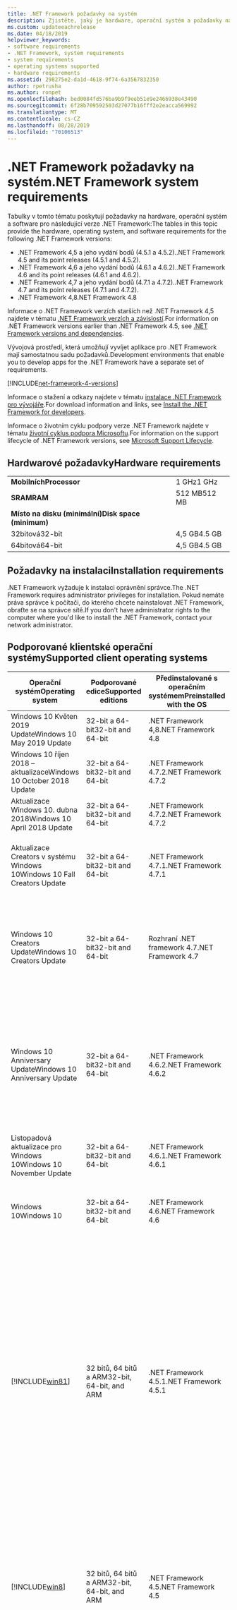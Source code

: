 ```yaml
---
title: .NET Framework požadavky na systém
description: Zjistěte, jaký je hardware, operační systém a požadavky na software pro instalaci .NET Framework 4,5 a novějších verzí.
ms.custom: updateeachrelease
ms.date: 04/18/2019
helpviewer_keywords:
- software requirements
- .NET Framework, system requirements
- system requirements
- operating systems supported
- hardware requirements
ms.assetid: 298275e2-da1d-4618-9f74-6a3567832350
author: rpetrusha
ms.author: ronpet
ms.openlocfilehash: bed0084fd576ba9b9f9eeb51e9e2466938e43490
ms.sourcegitcommit: 6f28b709592503d27077b16fff2e2eacca569992
ms.translationtype: MT
ms.contentlocale: cs-CZ
ms.lasthandoff: 08/28/2019
ms.locfileid: "70106513"
---
```

# <a name="net-framework-system-requirements"></a><span data-ttu-id="904e5-103">.NET Framework požadavky na systém</span><span class="sxs-lookup"><span data-stu-id="904e5-103">.NET Framework system requirements</span></span>

<span data-ttu-id="904e5-104">Tabulky v tomto tématu poskytují požadavky na hardware, operační systém a software pro následující verze .NET Framework:</span><span class="sxs-lookup"><span data-stu-id="904e5-104">The tables in this topic provide the hardware, operating system, and software requirements for the following .NET Framework versions:</span></span>

- <span data-ttu-id="904e5-105">.NET Framework 4,5 a jeho vydání bodů (4.5.1 a 4.5.2).</span><span class="sxs-lookup"><span data-stu-id="904e5-105">.NET Framework 4.5 and its point releases (4.5.1 and 4.5.2).</span></span>
- <span data-ttu-id="904e5-106">.NET Framework 4,6 a jeho vydání bodů (4.6.1 a 4.6.2).</span><span class="sxs-lookup"><span data-stu-id="904e5-106">.NET Framework 4.6 and its point releases (4.6.1 and 4.6.2).</span></span>
- <span data-ttu-id="904e5-107">.NET Framework 4,7 a jeho vydání bodů (4.7.1 a 4.7.2).</span><span class="sxs-lookup"><span data-stu-id="904e5-107">.NET Framework 4.7 and its point releases (4.7.1 and 4.7.2).</span></span>
- <span data-ttu-id="904e5-108">.NET Framework 4,8</span><span class="sxs-lookup"><span data-stu-id="904e5-108">.NET Framework 4.8</span></span>

<span data-ttu-id="904e5-109">Informace o .NET Framework verzích starších než .NET Framework 4,5 najdete v tématu [.NET Framework verzích a závislostí](../migration-guide/versions-and-dependencies.md).</span><span class="sxs-lookup"><span data-stu-id="904e5-109">For information on .NET Framework versions earlier than .NET Framework 4.5, see [.NET Framework versions and dependencies](../migration-guide/versions-and-dependencies.md).</span></span>

<span data-ttu-id="904e5-110">Vývojová prostředí, která umožňují vyvíjet aplikace pro .NET Framework mají samostatnou sadu požadavků.</span><span class="sxs-lookup"><span data-stu-id="904e5-110">Development environments that enable you to develop apps for the .NET Framework have a separate set of requirements.</span></span>

[!INCLUDE[net-framework-4-versions](../../../includes/net-framework-4x-versions.md)]

<span data-ttu-id="904e5-111">Informace o stažení a odkazy najdete v tématu [instalace .NET Framework pro vývojáře](../../../docs/framework/install/guide-for-developers.md).</span><span class="sxs-lookup"><span data-stu-id="904e5-111">For download information and links, see [Install the .NET Framework for developers](../../../docs/framework/install/guide-for-developers.md).</span></span>

<span data-ttu-id="904e5-112">Informace o životním cyklu podpory verze .NET Framework najdete v tématu [životní cyklus podpora Microsoftu](https://support.microsoft.com/lifecycle/search?sort=PN&alpha=Microsoft%20.NET%20Framework&Filter=FilterNO).</span><span class="sxs-lookup"><span data-stu-id="904e5-112">For information on the support lifecycle of .NET Framework versions, see [Microsoft Support Lifecycle](https://support.microsoft.com/lifecycle/search?sort=PN&alpha=Microsoft%20.NET%20Framework&Filter=FilterNO).</span></span>

## <a name="hardware-requirements"></a><span data-ttu-id="904e5-113">Hardwarové požadavky</span><span class="sxs-lookup"><span data-stu-id="904e5-113">Hardware requirements</span></span>

|                          |        |
| ------------------------ | ------ |
| <span data-ttu-id="904e5-114">**Mobilních**</span><span class="sxs-lookup"><span data-stu-id="904e5-114">**Processor**</span></span>            | <span data-ttu-id="904e5-115">1 GHz</span><span class="sxs-lookup"><span data-stu-id="904e5-115">1 GHz</span></span>  |
| <span data-ttu-id="904e5-116">**SRAM**</span><span class="sxs-lookup"><span data-stu-id="904e5-116">**RAM**</span></span>                  | <span data-ttu-id="904e5-117">512 MB</span><span class="sxs-lookup"><span data-stu-id="904e5-117">512 MB</span></span> |
| <span data-ttu-id="904e5-118">**Místo na disku (minimální)**</span><span class="sxs-lookup"><span data-stu-id="904e5-118">**Disk space (minimum)**</span></span> |        |
| <span data-ttu-id="904e5-119">32bitová</span><span class="sxs-lookup"><span data-stu-id="904e5-119">32-bit</span></span>                   | <span data-ttu-id="904e5-120">4,5 GB</span><span class="sxs-lookup"><span data-stu-id="904e5-120">4.5 GB</span></span> |
| <span data-ttu-id="904e5-121">64bitová</span><span class="sxs-lookup"><span data-stu-id="904e5-121">64-bit</span></span>                   | <span data-ttu-id="904e5-122">4,5 GB</span><span class="sxs-lookup"><span data-stu-id="904e5-122">4.5 GB</span></span> |

## <a name="installation-requirements"></a><span data-ttu-id="904e5-123">Požadavky na instalaci</span><span class="sxs-lookup"><span data-stu-id="904e5-123">Installation requirements</span></span>

<span data-ttu-id="904e5-124">.NET Framework vyžaduje k instalaci oprávnění správce.</span><span class="sxs-lookup"><span data-stu-id="904e5-124">The .NET Framework requires administrator privileges for installation.</span></span> <span data-ttu-id="904e5-125">Pokud nemáte práva správce k počítači, do kterého chcete nainstalovat .NET Framework, obraťte se na správce sítě.</span><span class="sxs-lookup"><span data-stu-id="904e5-125">If you don't have administrator rights to the computer where you'd like to install the .NET Framework, contact your network administrator.</span></span>

## <a name="supported-client-operating-systems"></a><span data-ttu-id="904e5-126">Podporované klientské operační systémy</span><span class="sxs-lookup"><span data-stu-id="904e5-126">Supported client operating systems</span></span>

| <span data-ttu-id="904e5-127">Operační systém</span><span class="sxs-lookup"><span data-stu-id="904e5-127">Operating system</span></span> | <span data-ttu-id="904e5-128">Podporované edice</span><span class="sxs-lookup"><span data-stu-id="904e5-128">Supported editions</span></span> | <span data-ttu-id="904e5-129">Předinstalované s operačním systémem</span><span class="sxs-lookup"><span data-stu-id="904e5-129">Preinstalled with the OS</span></span> | <span data-ttu-id="904e5-130">Instalovatelné samostatně</span><span class="sxs-lookup"><span data-stu-id="904e5-130">Installable separately</span></span> |
| ---------------- | ------------------ | ------------------------ | ---------------------- |
| <span data-ttu-id="904e5-131">Windows 10 Květen 2019 Update</span><span class="sxs-lookup"><span data-stu-id="904e5-131">Windows 10 May 2019 Update</span></span> | <span data-ttu-id="904e5-132">32-bit a 64-bit</span><span class="sxs-lookup"><span data-stu-id="904e5-132">32-bit and 64-bit</span></span> | <span data-ttu-id="904e5-133">.NET Framework 4,8</span><span class="sxs-lookup"><span data-stu-id="904e5-133">.NET Framework 4.8</span></span> | -- |
| <span data-ttu-id="904e5-134">Windows 10 říjen 2018 – aktualizace</span><span class="sxs-lookup"><span data-stu-id="904e5-134">Windows 10 October 2018 Update</span></span> | <span data-ttu-id="904e5-135">32-bit a 64-bit</span><span class="sxs-lookup"><span data-stu-id="904e5-135">32-bit and 64-bit</span></span> | <span data-ttu-id="904e5-136">.NET Framework 4.7.2</span><span class="sxs-lookup"><span data-stu-id="904e5-136">.NET Framework 4.7.2</span></span> | <span data-ttu-id="904e5-137">.NET Framework 4,8</span><span class="sxs-lookup"><span data-stu-id="904e5-137">.NET Framework 4.8</span></span> |
| <span data-ttu-id="904e5-138">Aktualizace Windows 10. dubna 2018</span><span class="sxs-lookup"><span data-stu-id="904e5-138">Windows 10 April 2018 Update</span></span> | <span data-ttu-id="904e5-139">32-bit a 64-bit</span><span class="sxs-lookup"><span data-stu-id="904e5-139">32-bit and 64-bit</span></span> | <span data-ttu-id="904e5-140">.NET Framework 4.7.2</span><span class="sxs-lookup"><span data-stu-id="904e5-140">.NET Framework 4.7.2</span></span> |<span data-ttu-id="904e5-141">.NET Framework 4,8</span><span class="sxs-lookup"><span data-stu-id="904e5-141">.NET Framework 4.8</span></span>|
| <span data-ttu-id="904e5-142">Aktualizace Creators v systému Windows 10</span><span class="sxs-lookup"><span data-stu-id="904e5-142">Windows 10 Fall Creators Update</span></span> | <span data-ttu-id="904e5-143">32-bit a 64-bit</span><span class="sxs-lookup"><span data-stu-id="904e5-143">32-bit and 64-bit</span></span> | <span data-ttu-id="904e5-144">.NET Framework 4.7.1</span><span class="sxs-lookup"><span data-stu-id="904e5-144">.NET Framework 4.7.1</span></span> | <span data-ttu-id="904e5-145">.NET Framework 4.7.2</span><span class="sxs-lookup"><span data-stu-id="904e5-145">.NET Framework 4.7.2</span></span><br/><br/><span data-ttu-id="904e5-146">.NET Framework 4,8</span><span class="sxs-lookup"><span data-stu-id="904e5-146">.NET Framework 4.8</span></span> |
| <span data-ttu-id="904e5-147">Windows 10 Creators Update</span><span class="sxs-lookup"><span data-stu-id="904e5-147">Windows 10 Creators Update</span></span> | <span data-ttu-id="904e5-148">32-bit a 64-bit</span><span class="sxs-lookup"><span data-stu-id="904e5-148">32-bit and 64-bit</span></span> | <span data-ttu-id="904e5-149">Rozhraní .NET framework 4.7</span><span class="sxs-lookup"><span data-stu-id="904e5-149">.NET Framework 4.7</span></span> | <span data-ttu-id="904e5-150">.NET Framework 4.7.1</span><span class="sxs-lookup"><span data-stu-id="904e5-150">.NET Framework 4.7.1</span></span><br/><br/><span data-ttu-id="904e5-151">.NET Framework 4.7.2</span><span class="sxs-lookup"><span data-stu-id="904e5-151">.NET Framework 4.7.2</span></span><br/><br/><span data-ttu-id="904e5-152">.NET Framework 4,8</span><span class="sxs-lookup"><span data-stu-id="904e5-152">.NET Framework 4.8</span></span> |
| <span data-ttu-id="904e5-153">Windows 10 Anniversary Update</span><span class="sxs-lookup"><span data-stu-id="904e5-153">Windows 10 Anniversary Update</span></span> | <span data-ttu-id="904e5-154">32-bit a 64-bit</span><span class="sxs-lookup"><span data-stu-id="904e5-154">32-bit and 64-bit</span></span> | <span data-ttu-id="904e5-155">.NET Framework 4.6.2</span><span class="sxs-lookup"><span data-stu-id="904e5-155">.NET Framework 4.6.2</span></span> |<span data-ttu-id="904e5-156">Rozhraní .NET framework 4.7</span><span class="sxs-lookup"><span data-stu-id="904e5-156">.NET Framework 4.7</span></span><br/><br/><span data-ttu-id="904e5-157">.NET Framework 4.7.1</span><span class="sxs-lookup"><span data-stu-id="904e5-157">.NET Framework 4.7.1</span></span><br/><br/><span data-ttu-id="904e5-158">.NET Framework 4.7.2</span><span class="sxs-lookup"><span data-stu-id="904e5-158">.NET Framework 4.7.2</span></span><br/><br/><span data-ttu-id="904e5-159">.NET Framework 4,8</span><span class="sxs-lookup"><span data-stu-id="904e5-159">.NET Framework 4.8</span></span>  |
| <span data-ttu-id="904e5-160">Listopadová aktualizace pro Windows 10</span><span class="sxs-lookup"><span data-stu-id="904e5-160">Windows 10 November Update</span></span> | <span data-ttu-id="904e5-161">32-bit a 64-bit</span><span class="sxs-lookup"><span data-stu-id="904e5-161">32-bit and 64-bit</span></span> | <span data-ttu-id="904e5-162">.NET Framework 4.6.1</span><span class="sxs-lookup"><span data-stu-id="904e5-162">.NET Framework 4.6.1</span></span> | <span data-ttu-id="904e5-163">.NET Framework 4.6.2</span><span class="sxs-lookup"><span data-stu-id="904e5-163">.NET Framework 4.6.2</span></span> |
| <span data-ttu-id="904e5-164">Windows 10</span><span class="sxs-lookup"><span data-stu-id="904e5-164">Windows 10</span></span> | <span data-ttu-id="904e5-165">32-bit a 64-bit</span><span class="sxs-lookup"><span data-stu-id="904e5-165">32-bit and 64-bit</span></span> | <span data-ttu-id="904e5-166">.NET Framework 4.6</span><span class="sxs-lookup"><span data-stu-id="904e5-166">.NET Framework 4.6</span></span> | <span data-ttu-id="904e5-167">.NET Framework 4.6.1</span><span class="sxs-lookup"><span data-stu-id="904e5-167">.NET Framework 4.6.1</span></span> <br/><br/> <span data-ttu-id="904e5-168">.NET Framework 4.6.2</span><span class="sxs-lookup"><span data-stu-id="904e5-168">.NET Framework 4.6.2</span></span> |
| [!INCLUDE[win81](../../../includes/win81-md.md)] | <span data-ttu-id="904e5-169">32 bitů, 64 bitů a ARM</span><span class="sxs-lookup"><span data-stu-id="904e5-169">32-bit, 64-bit, and ARM</span></span> | <span data-ttu-id="904e5-170">.NET Framework 4.5.1</span><span class="sxs-lookup"><span data-stu-id="904e5-170">.NET Framework 4.5.1</span></span> | <span data-ttu-id="904e5-171">.NET Framework 4.5.2</span><span class="sxs-lookup"><span data-stu-id="904e5-171">.NET Framework 4.5.2</span></span><br /><br /> <span data-ttu-id="904e5-172">.NET Framework 4.6</span><span class="sxs-lookup"><span data-stu-id="904e5-172">.NET Framework 4.6</span></span><br /><br /> <span data-ttu-id="904e5-173">.NET Framework 4.6.1</span><span class="sxs-lookup"><span data-stu-id="904e5-173">.NET Framework 4.6.1</span></span><br /><br /> <span data-ttu-id="904e5-174">.NET Framework 4.6.2</span><span class="sxs-lookup"><span data-stu-id="904e5-174">.NET Framework 4.6.2</span></span><br /><br /><span data-ttu-id="904e5-175">Rozhraní .NET framework 4.7</span><span class="sxs-lookup"><span data-stu-id="904e5-175">.NET Framework 4.7</span></span><br/><br/><span data-ttu-id="904e5-176">.NET Framework 4.7.1</span><span class="sxs-lookup"><span data-stu-id="904e5-176">.NET Framework 4.7.1</span></span><br/><br/><span data-ttu-id="904e5-177">.NET Framework 4.7.2</span><span class="sxs-lookup"><span data-stu-id="904e5-177">.NET Framework 4.7.2</span></span><br/><br/><span data-ttu-id="904e5-178">.NET Framework 4,8</span><span class="sxs-lookup"><span data-stu-id="904e5-178">.NET Framework 4.8</span></span> |
| [!INCLUDE[win8](../../../includes/win8-md.md)] | <span data-ttu-id="904e5-179">32 bitů, 64 bitů a ARM</span><span class="sxs-lookup"><span data-stu-id="904e5-179">32-bit, 64-bit, and ARM</span></span> | <span data-ttu-id="904e5-180">.NET Framework 4.5</span><span class="sxs-lookup"><span data-stu-id="904e5-180">.NET Framework 4.5</span></span> | <span data-ttu-id="904e5-181">.NET Framework 4.5.1</span><span class="sxs-lookup"><span data-stu-id="904e5-181">.NET Framework 4.5.1</span></span><br /><br /><span data-ttu-id="904e5-182">.NET Framework 4.5.2</span><span class="sxs-lookup"><span data-stu-id="904e5-182">.NET Framework 4.5.2</span></span><br /><br /> <span data-ttu-id="904e5-183">.NET Framework 4.6</span><span class="sxs-lookup"><span data-stu-id="904e5-183">.NET Framework 4.6</span></span><br /><br /> <span data-ttu-id="904e5-184">.NET Framework 4.6.1</span><span class="sxs-lookup"><span data-stu-id="904e5-184">.NET Framework 4.6.1</span></span> |
| <span data-ttu-id="904e5-185">Windows 7 SP1</span><span class="sxs-lookup"><span data-stu-id="904e5-185">Windows 7 SP1</span></span>|<span data-ttu-id="904e5-186">32-bit a 64-bit</span><span class="sxs-lookup"><span data-stu-id="904e5-186">32-bit and 64-bit</span></span> | -- | <span data-ttu-id="904e5-187">.NET Framework 4</span><span class="sxs-lookup"><span data-stu-id="904e5-187">.NET Framework 4</span></span><br /><br /> <span data-ttu-id="904e5-188">.NET Framework 4.5</span><span class="sxs-lookup"><span data-stu-id="904e5-188">.NET Framework 4.5</span></span><br /><br /> <span data-ttu-id="904e5-189">.NET Framework 4.5.1</span><span class="sxs-lookup"><span data-stu-id="904e5-189">.NET Framework 4.5.1</span></span><br /><br /> <span data-ttu-id="904e5-190">.NET Framework 4.5.2</span><span class="sxs-lookup"><span data-stu-id="904e5-190">.NET Framework 4.5.2</span></span><br /><br /> <span data-ttu-id="904e5-191">.NET Framework 4.6</span><span class="sxs-lookup"><span data-stu-id="904e5-191">.NET Framework 4.6</span></span><br /><br /> <span data-ttu-id="904e5-192">.NET Framework 4.6.1</span><span class="sxs-lookup"><span data-stu-id="904e5-192">.NET Framework 4.6.1</span></span><br /><br /> <span data-ttu-id="904e5-193">.NET Framework 4.6.2</span><span class="sxs-lookup"><span data-stu-id="904e5-193">.NET Framework 4.6.2</span></span><br /><br /><span data-ttu-id="904e5-194">Rozhraní .NET framework 4.7</span><span class="sxs-lookup"><span data-stu-id="904e5-194">.NET Framework 4.7</span></span><br/><br/><span data-ttu-id="904e5-195">.NET Framework 4.7.1</span><span class="sxs-lookup"><span data-stu-id="904e5-195">.NET Framework 4.7.1</span></span><br/><br/><span data-ttu-id="904e5-196">.NET Framework 4.7.2</span><span class="sxs-lookup"><span data-stu-id="904e5-196">.NET Framework 4.7.2</span></span><br/><br/><span data-ttu-id="904e5-197">.NET Framework 4,8</span><span class="sxs-lookup"><span data-stu-id="904e5-197">.NET Framework 4.8</span></span> |
| <span data-ttu-id="904e5-198">Windows Vista SP2</span><span class="sxs-lookup"><span data-stu-id="904e5-198">Windows Vista SP2</span></span>|<span data-ttu-id="904e5-199">32-bit a 64-bit</span><span class="sxs-lookup"><span data-stu-id="904e5-199">32-bit and 64-bit</span></span> | -- | <span data-ttu-id="904e5-200">.NET Framework 4</span><span class="sxs-lookup"><span data-stu-id="904e5-200">.NET Framework 4</span></span><br /><br /> <span data-ttu-id="904e5-201">.NET Framework 4.5</span><span class="sxs-lookup"><span data-stu-id="904e5-201">.NET Framework 4.5</span></span><br /><br /> <span data-ttu-id="904e5-202">.NET Framework 4.5.1</span><span class="sxs-lookup"><span data-stu-id="904e5-202">.NET Framework 4.5.1</span></span><br /><br /> <span data-ttu-id="904e5-203">.NET Framework 4.5.2</span><span class="sxs-lookup"><span data-stu-id="904e5-203">.NET Framework 4.5.2</span></span><br /><br /> <span data-ttu-id="904e5-204">.NET Framework 4.6</span><span class="sxs-lookup"><span data-stu-id="904e5-204">.NET Framework 4.6</span></span> |
| <span data-ttu-id="904e5-205">Windows XP</span><span class="sxs-lookup"><span data-stu-id="904e5-205">Windows XP</span></span> |<span data-ttu-id="904e5-206">32-bit a 64-bit</span><span class="sxs-lookup"><span data-stu-id="904e5-206">32-bit and 64-bit</span></span> | -- | <span data-ttu-id="904e5-207">.NET Framework 4</span><span class="sxs-lookup"><span data-stu-id="904e5-207">.NET Framework 4</span></span> |

 <span data-ttu-id="904e5-208">**Poznámky:**</span><span class="sxs-lookup"><span data-stu-id="904e5-208">**Notes:**</span></span>

- <span data-ttu-id="904e5-209">V systémech Windows 7 .NET Framework vyžaduje systém Windows 7 SP1.</span><span class="sxs-lookup"><span data-stu-id="904e5-209">On Windows 7 systems, the .NET Framework requires Windows 7 SP1.</span></span> <span data-ttu-id="904e5-210">Pokud jste v systému Windows 7 a ještě jste nenainstalovali aktualizaci Service Pack 1, musíte to provést před instalací .NET Framework.</span><span class="sxs-lookup"><span data-stu-id="904e5-210">If you're on Windows 7 and haven't yet installed Service Pack 1, you need to do so before installing the .NET Framework.</span></span>

- <span data-ttu-id="904e5-211">.NET Framework 4,5 se podporuje v Windows Preinstallation Environment (Windows PE).</span><span class="sxs-lookup"><span data-stu-id="904e5-211">.NET Framework 4.5 is supported on the Windows Preinstallation Environment (Windows PE).</span></span> <span data-ttu-id="904e5-212">V systému Windows PE nejsou podporovány všechny funkce.</span><span class="sxs-lookup"><span data-stu-id="904e5-212">Not all features are supported on Windows PE.</span></span>

- <span data-ttu-id="904e5-213">.NET Framework 4 také podporuje platformu IA64.</span><span class="sxs-lookup"><span data-stu-id="904e5-213">.NET Framework 4 also supports the IA64 platform.</span></span>

- <span data-ttu-id="904e5-214">U všech platforem doporučujeme upgradovat na nejnovější aktualizaci Service Pack systému Windows a nainstalovat důležité aktualizace, které jsou k dispozici na [webu Web Windows Update](https://go.microsoft.com/fwlink/?LinkId=168461) , aby se zajistila nejlepší kompatibilita a zabezpečení.</span><span class="sxs-lookup"><span data-stu-id="904e5-214">For all platforms, we recommend that you upgrade to the latest Windows Service Pack and install critical updates available from the [Windows Update website](https://go.microsoft.com/fwlink/?LinkId=168461) to ensure the best compatibility and security.</span></span>

- <span data-ttu-id="904e5-215">V 64 operačních systémech podporuje .NET Framework rozhraní WOW64 (32-bit Processing v počítači s 64) a | nativní zpracování 64.</span><span class="sxs-lookup"><span data-stu-id="904e5-215">On 64-bit operating systems, the .NET Framework supports both WOW64 (32-bit processing on a 64-bit machine) and| native 64-bit processing.</span></span>

## <a name="supported-server-operating-systems"></a><span data-ttu-id="904e5-216">Podporované serverové operační systémy</span><span class="sxs-lookup"><span data-stu-id="904e5-216">Supported server operating systems</span></span>

| <span data-ttu-id="904e5-217">Operační systém</span><span class="sxs-lookup"><span data-stu-id="904e5-217">Operating system</span></span> | <span data-ttu-id="904e5-218">Podporované edice</span><span class="sxs-lookup"><span data-stu-id="904e5-218">Supported editions</span></span> | <span data-ttu-id="904e5-219">Předinstalované s operačním systémem</span><span class="sxs-lookup"><span data-stu-id="904e5-219">Preinstalled with the OS</span></span> | <span data-ttu-id="904e5-220">Instalovatelné samostatně</span><span class="sxs-lookup"><span data-stu-id="904e5-220">Installable separately</span></span> |
| ---------------- | ------------------ | ------------------------ | ---------------------- |
| <span data-ttu-id="904e5-221">Windows Server. 2019</span><span class="sxs-lookup"><span data-stu-id="904e5-221">Windows Server 2019</span></span> | <span data-ttu-id="904e5-222">64bitová</span><span class="sxs-lookup"><span data-stu-id="904e5-222">64-bit</span></span> | <span data-ttu-id="904e5-223">.NET Framework 4.7.2</span><span class="sxs-lookup"><span data-stu-id="904e5-223">.NET Framework 4.7.2</span></span> | <span data-ttu-id="904e5-224">.NET Framework 4,8</span><span class="sxs-lookup"><span data-stu-id="904e5-224">.NET Framework 4.8</span></span> |
| <span data-ttu-id="904e5-225">Windows Server verze 1809</span><span class="sxs-lookup"><span data-stu-id="904e5-225">Windows Server, version 1809</span></span> | <span data-ttu-id="904e5-226">64bitová</span><span class="sxs-lookup"><span data-stu-id="904e5-226">64-bit</span></span> | <span data-ttu-id="904e5-227">.NET Framework 4.7.2</span><span class="sxs-lookup"><span data-stu-id="904e5-227">.NET Framework 4.7.2</span></span> | <span data-ttu-id="904e5-228">.NET Framework 4,8</span><span class="sxs-lookup"><span data-stu-id="904e5-228">.NET Framework 4.8</span></span> |
| <span data-ttu-id="904e5-229">Windows Server verze 1803</span><span class="sxs-lookup"><span data-stu-id="904e5-229">Windows Server, version 1803</span></span> | <span data-ttu-id="904e5-230">64bitová</span><span class="sxs-lookup"><span data-stu-id="904e5-230">64-bit</span></span> | <span data-ttu-id="904e5-231">.NET Framework 4.7.2</span><span class="sxs-lookup"><span data-stu-id="904e5-231">.NET Framework 4.7.2</span></span> | <span data-ttu-id="904e5-232">.NET Framework 4,8</span><span class="sxs-lookup"><span data-stu-id="904e5-232">.NET Framework 4.8</span></span> |
| <span data-ttu-id="904e5-233">Windows Server verze 1709</span><span class="sxs-lookup"><span data-stu-id="904e5-233">Windows Server, version 1709</span></span> | <span data-ttu-id="904e5-234">64bitová</span><span class="sxs-lookup"><span data-stu-id="904e5-234">64-bit</span></span> | <span data-ttu-id="904e5-235">.NET Framework 4.7.1</span><span class="sxs-lookup"><span data-stu-id="904e5-235">.NET Framework 4.7.1</span></span> | <span data-ttu-id="904e5-236">.NET Framework 4.7.2</span><span class="sxs-lookup"><span data-stu-id="904e5-236">.NET Framework 4.7.2</span></span>|
| <span data-ttu-id="904e5-237">Windows Server 2016</span><span class="sxs-lookup"><span data-stu-id="904e5-237">Windows Server 2016</span></span> | <span data-ttu-id="904e5-238">64bitová</span><span class="sxs-lookup"><span data-stu-id="904e5-238">64-bit</span></span> | <span data-ttu-id="904e5-239">.NET Framework 4.6.2</span><span class="sxs-lookup"><span data-stu-id="904e5-239">.NET Framework 4.6.2</span></span> | <span data-ttu-id="904e5-240">Rozhraní .NET framework 4.7</span><span class="sxs-lookup"><span data-stu-id="904e5-240">.NET Framework 4.7</span></span><br/><br/> <span data-ttu-id="904e5-241">.NET Framework 4.7.1</span><span class="sxs-lookup"><span data-stu-id="904e5-241">.NET Framework 4.7.1</span></span><br/><br/><span data-ttu-id="904e5-242">.NET Framework 4.7.2</span><span class="sxs-lookup"><span data-stu-id="904e5-242">.NET Framework 4.7.2</span></span><br/><br/><span data-ttu-id="904e5-243">.NET Framework 4,8</span><span class="sxs-lookup"><span data-stu-id="904e5-243">.NET Framework 4.8</span></span> |
| <span data-ttu-id="904e5-244">Windows Server 2012 R2</span><span class="sxs-lookup"><span data-stu-id="904e5-244">Windows Server 2012 R2</span></span> | <span data-ttu-id="904e5-245">64bitová</span><span class="sxs-lookup"><span data-stu-id="904e5-245">64-bit</span></span> | <span data-ttu-id="904e5-246">.NET Framework 4.5.1</span><span class="sxs-lookup"><span data-stu-id="904e5-246">.NET Framework 4.5.1</span></span> | <span data-ttu-id="904e5-247">.NET Framework 4.5.2</span><span class="sxs-lookup"><span data-stu-id="904e5-247">.NET Framework 4.5.2</span></span><br /><br /> <span data-ttu-id="904e5-248">.NET Framework 4.6</span><span class="sxs-lookup"><span data-stu-id="904e5-248">.NET Framework 4.6</span></span><br /><br /> <span data-ttu-id="904e5-249">.NET Framework 4.6.1</span><span class="sxs-lookup"><span data-stu-id="904e5-249">.NET Framework 4.6.1</span></span><br /><br /> <span data-ttu-id="904e5-250">.NET Framework 4.6.2</span><span class="sxs-lookup"><span data-stu-id="904e5-250">.NET Framework 4.6.2</span></span><br /><br /><span data-ttu-id="904e5-251">Rozhraní .NET framework 4.7</span><span class="sxs-lookup"><span data-stu-id="904e5-251">.NET Framework 4.7</span></span><br/><br/> <span data-ttu-id="904e5-252">.NET Framework 4.7.1</span><span class="sxs-lookup"><span data-stu-id="904e5-252">.NET Framework 4.7.1</span></span><br/><br/><span data-ttu-id="904e5-253">.NET Framework 4.7.2</span><span class="sxs-lookup"><span data-stu-id="904e5-253">.NET Framework 4.7.2</span></span><br/><br/><span data-ttu-id="904e5-254">.NET Framework 4,8</span><span class="sxs-lookup"><span data-stu-id="904e5-254">.NET Framework 4.8</span></span> |
| <span data-ttu-id="904e5-255">Windows Server 2012 (64-bit Edition)</span><span class="sxs-lookup"><span data-stu-id="904e5-255">Windows Server 2012 (64-bit edition)</span></span> | <span data-ttu-id="904e5-256">64bitová</span><span class="sxs-lookup"><span data-stu-id="904e5-256">64-bit</span></span>| <span data-ttu-id="904e5-257">.NET Framework 4.5</span><span class="sxs-lookup"><span data-stu-id="904e5-257">.NET Framework 4.5</span></span> | <span data-ttu-id="904e5-258">.NET Framework 4.5.1</span><span class="sxs-lookup"><span data-stu-id="904e5-258">.NET Framework 4.5.1</span></span><br /><br /> <span data-ttu-id="904e5-259">.NET Framework 4.5.2</span><span class="sxs-lookup"><span data-stu-id="904e5-259">.NET Framework 4.5.2</span></span><br /><br /> <span data-ttu-id="904e5-260">.NET Framework 4.6</span><span class="sxs-lookup"><span data-stu-id="904e5-260">.NET Framework 4.6</span></span><br /><br /> <span data-ttu-id="904e5-261">.NET Framework 4.6.1</span><span class="sxs-lookup"><span data-stu-id="904e5-261">.NET Framework 4.6.1</span></span><br /><br /> <span data-ttu-id="904e5-262">.NET Framework 4.6.2</span><span class="sxs-lookup"><span data-stu-id="904e5-262">.NET Framework 4.6.2</span></span><br /><br /><span data-ttu-id="904e5-263">Rozhraní .NET framework 4.7</span><span class="sxs-lookup"><span data-stu-id="904e5-263">.NET Framework 4.7</span></span><br/><br/><span data-ttu-id="904e5-264">.NET Framework 4.7.1</span><span class="sxs-lookup"><span data-stu-id="904e5-264">.NET Framework 4.7.1</span></span><br/><br/><span data-ttu-id="904e5-265">.NET Framework 4.7.2</span><span class="sxs-lookup"><span data-stu-id="904e5-265">.NET Framework 4.7.2</span></span><br/><br/><span data-ttu-id="904e5-266">.NET Framework 4,8</span><span class="sxs-lookup"><span data-stu-id="904e5-266">.NET Framework 4.8</span></span> |
| <span data-ttu-id="904e5-267">Windows Server 2008 R2 SP1</span><span class="sxs-lookup"><span data-stu-id="904e5-267">Windows Server 2008 R2 SP1</span></span>|<span data-ttu-id="904e5-268">64bitová</span><span class="sxs-lookup"><span data-stu-id="904e5-268">64-bit</span></span> | -- | <span data-ttu-id="904e5-269">.NET Framework 4</span><span class="sxs-lookup"><span data-stu-id="904e5-269">.NET Framework 4</span></span><br /><br /> <span data-ttu-id="904e5-270">.NET Framework 4.5</span><span class="sxs-lookup"><span data-stu-id="904e5-270">.NET Framework 4.5</span></span><br /><br /> <span data-ttu-id="904e5-271">.NET Framework 4.5.1</span><span class="sxs-lookup"><span data-stu-id="904e5-271">.NET Framework 4.5.1</span></span><br /><br /> <span data-ttu-id="904e5-272">.NET Framework 4.5.2</span><span class="sxs-lookup"><span data-stu-id="904e5-272">.NET Framework 4.5.2</span></span><br /><br /> <span data-ttu-id="904e5-273">.NET Framework 4.6</span><span class="sxs-lookup"><span data-stu-id="904e5-273">.NET Framework 4.6</span></span><br /><br /> <span data-ttu-id="904e5-274">.NET Framework 4.6.1</span><span class="sxs-lookup"><span data-stu-id="904e5-274">.NET Framework 4.6.1</span></span><br /><br /> <span data-ttu-id="904e5-275">.NET Framework 4.6.2</span><span class="sxs-lookup"><span data-stu-id="904e5-275">.NET Framework 4.6.2</span></span><br /><br /><span data-ttu-id="904e5-276">Rozhraní .NET framework 4.7</span><span class="sxs-lookup"><span data-stu-id="904e5-276">.NET Framework 4.7</span></span><br/><br/><span data-ttu-id="904e5-277">.NET Framework 4.7.1</span><span class="sxs-lookup"><span data-stu-id="904e5-277">.NET Framework 4.7.1</span></span><br/><br/><span data-ttu-id="904e5-278">.NET Framework 4.7.2</span><span class="sxs-lookup"><span data-stu-id="904e5-278">.NET Framework 4.7.2</span></span><br/><br/><span data-ttu-id="904e5-279">.NET Framework 4,8</span><span class="sxs-lookup"><span data-stu-id="904e5-279">.NET Framework 4.8</span></span> |
| <span data-ttu-id="904e5-280">Windows Server 2008 SP2</span><span class="sxs-lookup"><span data-stu-id="904e5-280">Windows Server 2008 SP2</span></span>|<span data-ttu-id="904e5-281">32-bit a 64-bit</span><span class="sxs-lookup"><span data-stu-id="904e5-281">32-bit and 64-bit</span></span> | -- | <span data-ttu-id="904e5-282">.NET Framework 4</span><span class="sxs-lookup"><span data-stu-id="904e5-282">.NET Framework 4</span></span><br /><br /> <span data-ttu-id="904e5-283">.NET Framework 4.5</span><span class="sxs-lookup"><span data-stu-id="904e5-283">.NET Framework 4.5</span></span><br /><br /> <span data-ttu-id="904e5-284">.NET Framework 4.5.1</span><span class="sxs-lookup"><span data-stu-id="904e5-284">.NET Framework 4.5.1</span></span><br /><br /> <span data-ttu-id="904e5-285">.NET Framework 4.5.2</span><span class="sxs-lookup"><span data-stu-id="904e5-285">.NET Framework 4.5.2</span></span><br /><br /> <span data-ttu-id="904e5-286">.NET Framework 4.6</span><span class="sxs-lookup"><span data-stu-id="904e5-286">.NET Framework 4.6</span></span> |

 <span data-ttu-id="904e5-287">**Poznámky:**</span><span class="sxs-lookup"><span data-stu-id="904e5-287">**Notes:**</span></span>

- [!INCLUDE[winserver8](../../../includes/winserver8-md.md)]<span data-ttu-id="904e5-288">zahrnuje .NET Framework 4,5, takže je nemusíte instalovat samostatně.</span><span class="sxs-lookup"><span data-stu-id="904e5-288">includes .NET Framework 4.5, so you don't have to install it separately.</span></span> <span data-ttu-id="904e5-289">[!INCLUDE[winblue_server_2](../../../includes/winblue-server-2-md.md)] Podobně zahrnuje .NET Framework 4.5.1.</span><span class="sxs-lookup"><span data-stu-id="904e5-289">Similarly, [!INCLUDE[winblue_server_2](../../../includes/winblue-server-2-md.md)] includes .NET Framework 4.5.1.</span></span>

- <span data-ttu-id="904e5-290">.NET Framework má omezené podpory pro roli jádra serveru s Windows Serverem 2008 R2 SP1 nebo novějším.</span><span class="sxs-lookup"><span data-stu-id="904e5-290">The .NET Framework has limited support for the Server Core Role with Windows Server 2008 R2 SP1 or later.</span></span> <span data-ttu-id="904e5-291">Seznam nepodporovaných rozhraní API najdete v tématu [funkce jádra serveru .NET](https://docs.microsoft.com/previous-versions//dd745015(v=vs.85)) .</span><span class="sxs-lookup"><span data-stu-id="904e5-291">See [Server Core .NET Functionality](https://docs.microsoft.com/previous-versions//dd745015(v=vs.85)) for a list of unsupported APIs.</span></span>

- <span data-ttu-id="904e5-292">.NET Framework není podporován v systémech Windows Server 2008 R2 pro počítače s procesorem Itanium.</span><span class="sxs-lookup"><span data-stu-id="904e5-292">The .NET Framework isn't supported on Windows Server 2008 R2 for Itanium-Based Systems.</span></span>

- <span data-ttu-id="904e5-293">V systému Windows Server 2008 SP2 není .NET Framework v roli jádro serveru podporováno.</span><span class="sxs-lookup"><span data-stu-id="904e5-293">On Windows Server 2008 SP2, the .NET Framework is not supported in the Server Core Role.</span></span>

- <span data-ttu-id="904e5-294">U všech platforem doporučujeme upgradovat na nejnovější aktualizaci Service Pack systému Windows a důležité aktualizace, které jsou k dispozici na [webu Web Windows Update](https://go.microsoft.com/fwlink/?LinkId=168461) , aby se zajistila nejvyšší kompatibilita a zabezpečení.</span><span class="sxs-lookup"><span data-stu-id="904e5-294">For all platforms, we recommend that you upgrade to the latest Windows Service Pack and critical updates available from the [Windows Update website](https://go.microsoft.com/fwlink/?LinkId=168461) to ensure the best compatibility and security.</span></span> <span data-ttu-id="904e5-295">V některých operačních systémech může být nutné nainstalovat nejnovější aktualizaci Service Pack systému Windows.</span><span class="sxs-lookup"><span data-stu-id="904e5-295">Installation of the latest Windows Service Pack may be required on some operating systems.</span></span>

- <span data-ttu-id="904e5-296">V 64 operačních systémech podporuje .NET Framework rozhraní WOW64 (32-bit Processing v počítači s 64) a 64 nativní 16bitové zpracování.</span><span class="sxs-lookup"><span data-stu-id="904e5-296">On 64-bit operating systems, the .NET Framework supports both WOW64 (32-bit processing on a 64-bit machine) and native 64-bit processing.</span></span>

## <a name="see-also"></a><span data-ttu-id="904e5-297">Viz také:</span><span class="sxs-lookup"><span data-stu-id="904e5-297">See also</span></span>

- [<span data-ttu-id="904e5-298">Průvodce instalací</span><span class="sxs-lookup"><span data-stu-id="904e5-298">Installation Guide</span></span>](../../../docs/framework/install/index.md)
- [<span data-ttu-id="904e5-299">Začínáme</span><span class="sxs-lookup"><span data-stu-id="904e5-299">Getting Started</span></span>](../../../docs/framework/get-started/index.md)
- [<span data-ttu-id="904e5-300">Řešení potíží se zablokovanými instalacemi a odinstalacemi rozhraní .NET Framework</span><span class="sxs-lookup"><span data-stu-id="904e5-300">Troubleshoot blocked .NET Framework installations and uninstallations</span></span>](../../../docs/framework/install/troubleshoot-blocked-installations-and-uninstallations.md)
